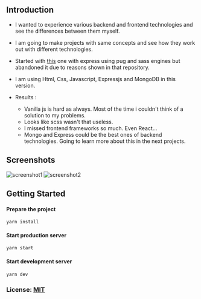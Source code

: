 ## Introduction

- I wanted to experience various backend and frontend technologies and see the differences between them myself.

- I am going to make projects with same concepts and see how they work out with different technologies.

- Started with [this](https://github.com/dedeogluhu/poll-app-v01) one with express using pug and sass engines but abandoned it due to reasons shown in that repository.
    
- I am using Html, Css, Javascript, Expressjs and MongoDB in this version. 

- Results : 
    - Vanilla js is hard as always. Most of the time i couldn't think of a solution to my problems.
    - Looks like scss wasn't that useless.
    - I missed frontend frameworks so much. Even React...
    - Mongo and Express could be the best ones of backend technologies. Going to learn more about this in the next projects.  

## Screenshots
![screenshot1](https://user-images.githubusercontent.com/64230499/101285464-573c8a80-37f6-11eb-98b2-c91f2fe56fdf.png)
![screenshot2](https://user-images.githubusercontent.com/64230499/101285466-586db780-37f6-11eb-9880-50898ec7a3ff.png)

## Getting Started

#### Prepare the project
```
yarn install
```

#### Start production server

```
yarn start
```

#### Start development server

```
yarn dev
```

### License: [MIT](https://github.com/dedeogluhu/poll-app-v02/blob/main/LICENSE)
